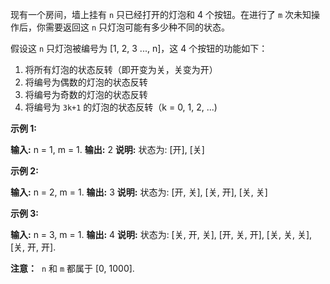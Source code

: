 现有一个房间，墙上挂有 `n` 只已经打开的灯泡和 4 个按钮。在进行了 `m` 次未知操作后，你需要返回这 `n` 只灯泡可能有多少种不同的状态。

假设这 `n` 只灯泡被编号为 \[1, 2, 3 ..., n\]，这 4 个按钮的功能如下：

1.  将所有灯泡的状态反转（即开变为关，关变为开）
2.  将编号为偶数的灯泡的状态反转
3.  将编号为奇数的灯泡的状态反转
4.  将编号为 `3k+1` 的灯泡的状态反转（k = 0, 1, 2, ...)

**示例 1:**

**输入:** n = 1, m = 1.
**输出:** 2
**说明:** 状态为: \[开\], \[关\]

**示例 2:**

**输入:** n = 2, m = 1.
**输出:** 3
**说明:** 状态为: \[开, 关\], \[关, 开\], \[关, 关\]

**示例 3:**

**输入:** n = 3, m = 1.
**输出:** 4
**说明:** 状态为: \[关, 开, 关\], \[开, 关, 开\], \[关, 关, 关\], \[关, 开, 开\].

**注意：**  `n` 和 `m` 都属于 \[0, 1000\].
